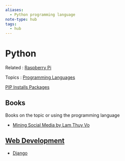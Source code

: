 ```yaml
---
aliases:
  - Python programming language
note-type: hub
tags:
  - hub
---
```


# Python

Related : [Raspberry Pi](4-hub-notes-🚉/Raspberry%20Pi.md)

Topics : [Programming Languages](Programming%20Languages.md)

[PIP Installs Packages](3-permanent-notes-🧲/PIP.md)

## Books

Books on the topic or using the programming language

- [Mining Social Media by Lam Thuy Vo](../Readwise/Books/Mining%20Social%20Media.md)

## [Web Development](4-hub-notes-🚉/Web%20Development.md)

- [Django](Django.md)
